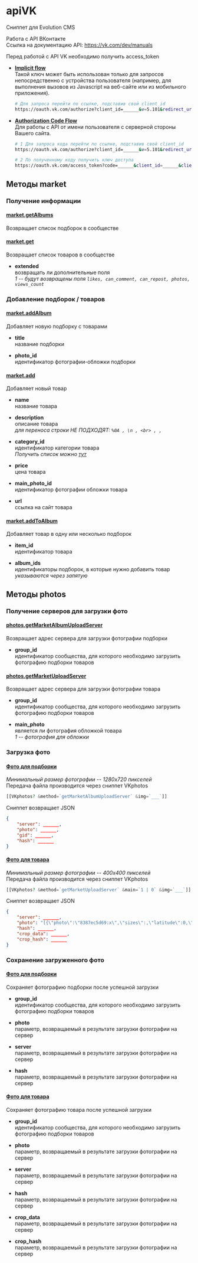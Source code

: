 # apiVK

Сниппет для Evolution CMS

Работа с API ВКонтакте<br>
Ссылка на документацию API: <https://vk.com/dev/manuals>

Перед работой с API VK необходимо получить access_token

- **[Implicit flow](https://vk.com/dev/implicit_flow_user)**<br>
  Такой ключ может быть использован только для запросов непосредственно с устройства пользователя (например, для выполнения вызовов из Javascript на веб-сайте или из мобильного приложения).

  ```bash
  # Для запроса перейти по ссылке, подставив свой client_id
  https://oauth.vk.com/authorize?client_id=______&v=5.101&redirect_uri=https://oauth.vk.com/blank.html&scope=market,photos&response_type=token
  ```

- **[Authorization Code Flow](https://vk.com/dev/authcode_flow_user)**<br>
  Для работы с API от имени пользователя с серверной стороны Вашего сайта.

  ```bash
  # 1 Для запроса кода перейти по ссылке, подставив свой client_id
  https://oauth.vk.com/authorize?client_id=______&v=5.101&redirect_uri=https://oauth.vk.com/blank.html&scope=market,photos&response_type=code

  # 2 По полученному коду получить ключ доступа
  https://oauth.vk.com/access_token?code=______&client_id=______&client_secret=______&v=5.101&redirect_uri=https://oauth.vk.com/blank.html
  ```

## Методы market

### Получение информации

#### [market.getAlbums](https://vk.com/dev/market.getAlbums)

Возвращает список подборок в сообществе

#### [market.get](https://vk.com/dev/market.get)

Возвращает список товаров в сообществе

- **extended**<br>
  возвращать ли дополнительные поля<br>
  _1 -- будут возвращены поля `likes, can_comment, can_repost, photos, views_count`_

### Добавление подборок / товаров

#### [market.addAlbum](https://vk.com/dev/market.addAlbum)

Добавляет новую подборку с товарами

- **title**<br>
  название подборки

- **photo_id**<br>
  идентификатор фотографии-обложки подборки

#### [market.add](https://vk.com/dev/market.add)

Добавляет новый товар

- **name**<br>
  название товара

- **description**<br>
  описание товара<br>
  _для переноса строки НЕ ПОДХОДЯТ: `%0A , \n , <br> , ,`_

- **category_id**<br>
  идентификатор категории товара<br>
  _Получить список можно [тут](https://vk.com/dev/market.getCategories)_

- **price**<br>
  цена товара

- **main_photo_id**<br>
  идентификатор фотографии обложки товара

- **url**<br>
  ссылка на сайт товара

#### [market.addToAlbum](https://vk.com/dev/market.addToAlbum)

Добавляет товар в одну или несколько подборок

- **item_id**<br>
  идентификатор товара

- **album_ids**<br>
  идентификаторы подборок, в которые нужно добавить товар<br>
  _указываются через запятую_

## Методы photos

### Получение серверов для загрузки фото

#### [photos.getMarketAlbumUploadServer](https://vk.com/dev/photos.getMarketAlbumUploadServer)

Возвращает адрес сервера для загрузки фотографии подборки

- **group_id**<br>
  идентификатор сообщества, для которого необходимо загрузить фотографию подборки товаров

#### [photos.getMarketUploadServer](https://vk.com/dev/photos.getMarketUploadServer)

Возвращает адрес сервера для загрузки фотографии товара

- **group_id**<br>
  идентификатор сообщества, для которого необходимо загрузить фотографию подборки товаров

- **main_photo**<br>
  является ли фотография обложкой товара<br>
  _1 -- фотография для обложки_

### Загрузка фото

#### [Фото для подборки](https://vk.com/dev/upload_files_2?f=7.%20%D0%97%D0%B0%D0%B3%D1%80%D1%83%D0%B7%D0%BA%D0%B0%20%D1%84%D0%BE%D1%82%D0%BE%D0%B3%D1%80%D0%B0%D1%84%D0%B8%D0%B8%20%D0%B4%D0%BB%D1%8F%20%D0%BF%D0%BE%D0%B4%D0%B1%D0%BE%D1%80%D0%BA%D0%B8%20%D1%82%D0%BE%D0%B2%D0%B0%D1%80%D0%BE%D0%B2)

_Минимальный размер фотографии -- 1280x720 пикселей_<br>
Передача файла производится через сниппет VKphotos

```php
[[VKphotos? &method=`getMarketAlbumUploadServer` &img=`___`]]
```

Сниппет возвращает JSON

```json
{
    "server": ______,
    "photo": ______,
    "gid": ______,
    "hash": ______
}
```

#### [Фото для товара](https://vk.com/dev/upload_files_2?f=6.%20%D0%97%D0%B0%D0%B3%D1%80%D1%83%D0%B7%D0%BA%D0%B0%20%D1%84%D0%BE%D1%82%D0%BE%D0%B3%D1%80%D0%B0%D1%84%D0%B8%D0%B8%20%D0%B4%D0%BB%D1%8F%20%D1%82%D0%BE%D0%B2%D0%B0%D1%80%D0%B0)

_Минимальный размер фотографии -- 400х400 пикселей_<br>
Передача файла производится через сниппет VKphotos

```php
[[VKphotos? &method=`getMarketUploadServer` &main=`1 | 0` &img=`___`]]
```

Сниппет возвращает JSON

```json
{
    "server": ______,
    "photo": "[{\"photo\":\"8387ec5d69:x\",\"sizes\":,\"latitude\":0,\"longitude\":0,\"kid\":\"8fe601bf5bdb63ef1f03f00362380402\"}]",
    "hash": ______,
    "crop_data": ______,
    "crop_hash": ______
}
```

### Сохранение загруженного фото

#### [Фото для подборки](https://vk.com/dev/photos.saveMarketAlbumPhoto)

Сохраняет фотографию подборки после успешной загрузки

- **group_id**<br>
  идентификатор сообщества, для которого необходимо загрузить фотографию подборки товаров

- **photo**<br>
  параметр, возвращаемый в результате загрузки фотографии на сервер

- **server**<br>
  параметр, возвращаемый в результате загрузки фотографии на сервер

- **hash**<br>
  параметр, возвращаемый в результате загрузки фотографии на сервер

#### [Фото для товара](https://vk.com/dev/photos.saveMarketPhoto)

Сохраняет фотографию товара после успешной загрузки

- **group_id**<br>
  идентификатор сообщества, для которого необходимо загрузить фотографию подборки товаров

- **photo**<br>
  параметр, возвращаемый в результате загрузки фотографии на сервер

- **server**<br>
  параметр, возвращаемый в результате загрузки фотографии на сервер

- **hash**<br>
  параметр, возвращаемый в результате загрузки фотографии на сервер

- **crop_data**<br>
  параметр, возвращаемый в результате загрузки фотографии на сервер

- **crop_hash**<br>
  параметр, возвращаемый в результате загрузки фотографии на сервер
